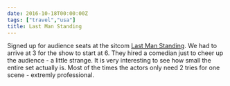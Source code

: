 ```yaml
---
date: 2016-10-18T00:00:00Z
tags: ["travel","usa"]
title: Last Man Standing
---
```


Signed up for audience seats at the sitcom [Last Man
Standing](https://en.wikipedia.org/wiki/Last_Man_Standing_(U.S._TV_series)). We
had to arrive at 3 for the show to start at 6. They hired a comedian just to
cheer up the audience - a little strange. It is very interesting to see how
small the entire set actually is. Most of the times the actors only need 2
tries for one scene - extremly professional.

